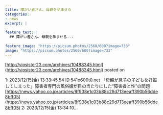 ```yaml
---
title: 障がい者さん、母親を孕ませる
categories:
- news
excerpt: |
  
feature_text: |
  ## 障がい者さん、母親を孕ませる...
  
feature_image: "https://picsum.photos/2560/600?image=733"
image: "https://picsum.photos/2560/600?image=733"
---
```


[http://vipsister23.com/archives/10488345.html](http://vipsister23.com/archives/10488345.html)
posted on 

<!--more-->

1: 2023/12/15(金) 13:33:45.54 ID:541o600t0.net 「母親が息子の子どもを妊娠してしまった」障害者専門の風俗嬢が目の当たりにした“障害者と性”の問題 [https://news.yahoo.co.jp/articles/8f938e1c03b88c29d713eeaff390b56dde8bff05](https://news.yahoo.co.jp/articles/8f938e1c03b88c29d713eeaff390b56dde8bff05) 2: 2023/12/15(金) 13:34:10...
